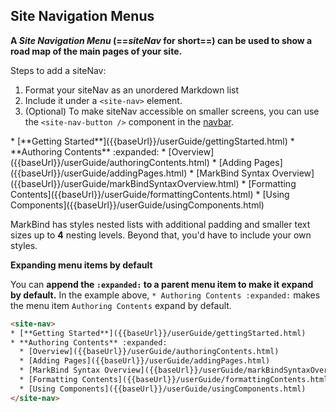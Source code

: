 ## Site Navigation Menus

<div id="content">

**A _Site Navigation Menu_ (==_siteNav_ for short==) can be used to show a road map of the main pages of your site.**

Steps to add a siteNav:
1. Format your siteNav as an unordered Markdown list
2. Include it under a `<site-nav>` element.
3. (Optional) To make siteNav accessible on smaller screens, you can use the `<site-nav-button />` component in the [navbar]({{baseUrl}}/userGuide/components/navigation.html#navbars).


<include src="codeAndOutput.md" boilerplate >  
<variable name="code">
<site-nav>
* [**Getting Started**]({{baseUrl}}/userGuide/gettingStarted.html)
* **Authoring Contents** :expanded:
  * [Overview]({{baseUrl}}/userGuide/authoringContents.html)
  * [Adding Pages]({{baseUrl}}/userGuide/addingPages.html)
  * [MarkBind Syntax Overview]({{baseUrl}}/userGuide/markBindSyntaxOverview.html)
  * [Formatting Contents]({{baseUrl}}/userGuide/formattingContents.html)
  * [Using Components]({{baseUrl}}/userGuide/usingComponents.html)
</site-nav>
</variable>
</include>


MarkBind has styles nested lists with additional padding and smaller text sizes up to **4** nesting levels.
Beyond that, you'd have to include your own styles.

****Expanding menu items by default****

You can **append the `:expanded:` to a <tooltip content="a menu item with sub menu-items">parent menu item</tooltip> to make it expand by default.** In the example above, `* Authoring Contents :expanded:` makes the menu item `Authoring Contents` expand by default.

</div>

<div id="examples"></div>

<div id="short" class="d-none">

```html
<site-nav>
* [**Getting Started**]({{baseUrl}}/userGuide/gettingStarted.html)
* **Authoring Contents** :expanded:
  * [Overview]({{baseUrl}}/userGuide/authoringContents.html)
  * [Adding Pages]({{baseUrl}}/userGuide/addingPages.html)
  * [MarkBind Syntax Overview]({{baseUrl}}/userGuide/markBindSyntaxOverview.html)
  * [Formatting Contents]({{baseUrl}}/userGuide/formattingContents.html)
  * [Using Components]({{baseUrl}}/userGuide/usingComponents.html)
</site-nav>
```

</div>
